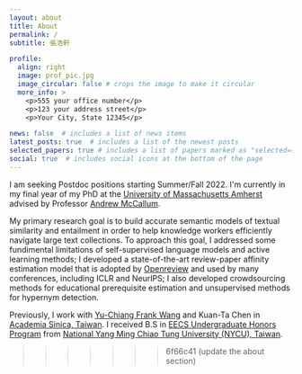 ```yaml
---
layout: about
title: About
permalink: /
subtitle: 張浩軒

profile:
  align: right
  image: prof_pic.jpg
  image_circular: false # crops the image to make it circular
  more_info: >
    <p>555 your office number</p>
    <p>123 your address street</p>
    <p>Your City, State 12345</p>

news: false  # includes a list of news items
latest_posts: true  # includes a list of the newest posts
selected_papers: true # includes a list of papers marked as "selected={true}"
social: true  # includes social icons at the bottom of the page
---
```



I am seeking Postdoc positions starting Summer/Fall 2022. I'm currently in my final year of my PhD at the <a href="https://www.cics.umass.edu/">University of Massachusetts Amherst</a> advised by Professor <a href="https://people.cs.umass.edu/~mccallum/">Andrew McCallum</a>. 

My primary research goal is to build accurate semantic models of textual similarity and entailment in order to help knowledge workers efficiently navigate large text collections. To approach this goal, I addressed some fundimental limitations of self-supervised language models and active learning methods; I developed a state-of-the-art review-paper affinity estimation model that is adopted by <a href="https://openreview.net/">Openreview</a> and used by many conferences, including ICLR and NeurIPS; I also developed crowdsourcing methods for educational prerequisite estimation and unsupervised methods for hypernym detection.

Previously, I work with <a href="http://vllab.ee.ntu.edu.tw/members.html">Yu-Chiang Frank Wang</a> and Kuan-Ta Chen in <a href="https://www.sinica.edu.tw/en">Academia Sinica, Taiwan</a>. I received B.S in <a href="https://eecshp.nycu.edu.tw/pages/Introduction?locale=en">EECS Undergraduate Honors Program</a> from <a href="https://en.nycu.edu.tw/">National Yang Ming Chiao Tung University (NYCU), Taiwan</a>.
>>>>>>> 6f66c41 (update the about section)
